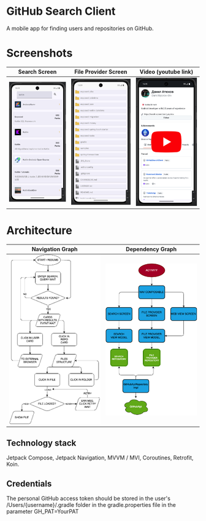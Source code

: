 # GitHub Search Client

A mobile app for finding users and repositories on GitHub.

# Screenshots

| Search Screen                  | File Provider Screen                 | Video (youtube link)                                                                      |
|--------------------------------|--------------------------------------|-------------------------------------------------------------------------------------------|
| ![](pictures/SearchScreen.png) | ![](pictures/FileProviderScreen.png) | [![Watch the video](pictures/VideoPlay.png)](https://www.youtube.com/watch?v=FoqRNIhskU0) |

# Architecture

| Navigation Graph                  | Dependency Graph                  |
|-----------------------------------|-----------------------------------|
| ![](pictures/NavGraph.drawio.png) | ![](pictures/DepGraph.drawio.png) |

## Technology stack

Jetpack Compose, Jetpack Navigation, MVVM / MVI, Coroutines, Retrofit, Koin.

## Credentials

The personal GitHub access token should be stored in the user's /Users/{username}/.gradle folder
in the gradle.properties file in the parameter GH_PAT=YourPAT